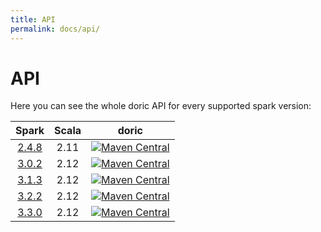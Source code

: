 ```yaml
---
title: API
permalink: docs/api/
---
```



# API

Here you can see the whole doric API for every supported spark version:

|             Spark              | Scala |                                                                                  doric                                                                                  |
|:------------------------------:|:-----:|:-----------------------------------------------------------------------------------------------------------------------------------------------------------------------:|
| [2.4.8](spark_2.4/scala-2.11/) | 2.11  | [![Maven Central](https://img.shields.io/maven-central/v/org.hablapps/doric_2-4_2.11)](https://mvnrepository.com/artifact/org.hablapps/doric_2-4_2.11/0.0.5) |
| [3.0.2](spark_3.0/scala-2.12/) | 2.12  | [![Maven Central](https://img.shields.io/maven-central/v/org.hablapps/doric_3-0_2.12)](https://mvnrepository.com/artifact/org.hablapps/doric_3-0_2.12/0.0.5) |
| [3.1.3](spark_3.1/scala-2.12/) | 2.12  | [![Maven Central](https://img.shields.io/maven-central/v/org.hablapps/doric_3-1_2.12)](https://mvnrepository.com/artifact/org.hablapps/doric_3-1_2.12/0.0.5) |
| [3.2.2](spark_3.2/scala-2.12/) | 2.12  | [![Maven Central](https://img.shields.io/maven-central/v/org.hablapps/doric_3-2_2.12)](https://mvnrepository.com/artifact/org.hablapps/doric_3-2_2.12/0.0.5) |
| [3.3.0](spark_3.3/scala-2.12/) | 2.12  | [![Maven Central](https://img.shields.io/maven-central/v/org.hablapps/doric_3-3_2.12)](https://mvnrepository.com/artifact/org.hablapps/doric_3-3_2.12/0.0.5) |
